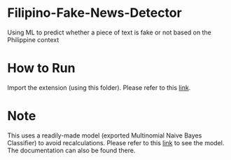 # Filipino-Fake-News-Detector
Using ML to predict whether a piece of text is fake or not based on the Philippine context

# How to Run
Import the extension (using this folder). Please refer to this [link](https://support.google.com/chrome_webstore/answer/2664769).

# Note
This uses a readily-made model (exported Multinomial Naive Bayes Classifier) to avoid recalculations. Please refer to this [link](https://github.com/Arukuen/faker) to see the model. The documentation can also be found there.
